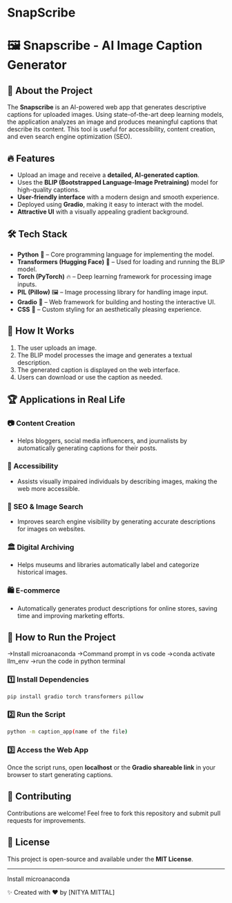 # SnapScribe


# 🖼 Snapscribe - AI Image Caption Generator

## 🌟 About the Project
The **Snapscribe** is an AI-powered web app that generates descriptive captions for uploaded images. Using state-of-the-art deep learning models, the application analyzes an image and produces meaningful captions that describe its content. This tool is useful for accessibility, content creation, and even search engine optimization (SEO).

## 🔥 Features
- Upload an image and receive a **detailed, AI-generated caption**.
- Uses the **BLIP (Bootstrapped Language-Image Pretraining)** model for high-quality captions.
- **User-friendly interface** with a modern design and smooth experience.
- Deployed using **Gradio**, making it easy to interact with the model.
- **Attractive UI** with a visually appealing gradient background.

## 🛠️ Tech Stack
- **Python** 🐍 – Core programming language for implementing the model.
- **Transformers (Hugging Face)** 🤗 – Used for loading and running the BLIP model.
- **Torch (PyTorch)** 🔥 – Deep learning framework for processing image inputs.
- **PIL (Pillow)** 🖼 – Image processing library for handling image input.
- **Gradio** 🎨 – Web framework for building and hosting the interactive UI.
- **CSS** 🎨 – Custom styling for an aesthetically pleasing experience.

## 🚀 How It Works
1. The user uploads an image.
2. The BLIP model processes the image and generates a textual description.
3. The generated caption is displayed on the web interface.
4. Users can download or use the caption as needed.

## 🏆 Applications in Real Life
### 📷 Content Creation
- Helps bloggers, social media influencers, and journalists by automatically generating captions for their posts.

### 🦮 Accessibility
- Assists visually impaired individuals by describing images, making the web more accessible.

### 🔎 SEO & Image Search
- Improves search engine visibility by generating accurate descriptions for images on websites.

### 🏛️ Digital Archiving
- Helps museums and libraries automatically label and categorize historical images.

### 🛍️ E-commerce
- Automatically generates product descriptions for online stores, saving time and improving marketing efforts.

## 🏁 How to Run the Project

->Install microanaconda
->Command prompt in vs code
->conda activate llm_env
->run the code in python terminal


### **1️⃣ Install Dependencies**
```sh
pip install gradio torch transformers pillow
```

### **2️⃣ Run the Script**
```sh
python -m caption_app(name of the file)
```

### **3️⃣ Access the Web App**
Once the script runs, open **localhost** or the **Gradio shareable link** in your browser to start generating captions.

## 🤝 Contributing
Contributions are welcome! Feel free to fork this repository and submit pull requests for improvements.

## 📜 License
This project is open-source and available under the **MIT License**.

---
Install microanaconda

✨ Created with ❤️ by [NITYA MITTAL]

